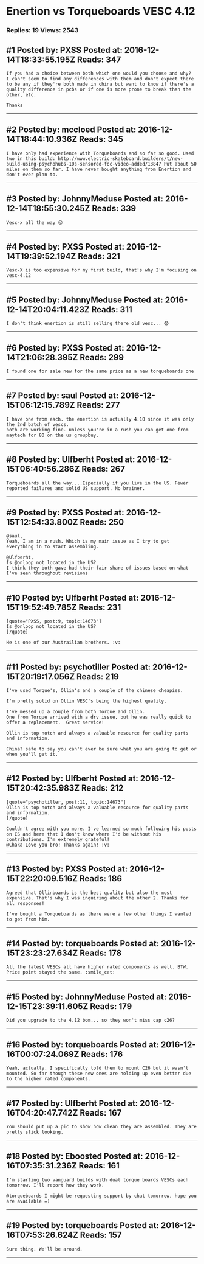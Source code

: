 # Enertion vs Torqueboards VESC 4.12

### Replies: 19 Views: 2543

## \#1 Posted by: PXSS Posted at: 2016-12-14T18:33:55.195Z Reads: 347

```
If you had a choice between both which one would you choose and why?
I can't seem to find any differences with them and don't expect there to be any if they're both made in china but want to know if there's a quality difference in pcbs or if one is more prone to break than the other, etc. 

Thanks
```

---
## \#2 Posted by: mccloed Posted at: 2016-12-14T18:44:10.936Z Reads: 345

```
I have only had experience with Torqueboards and so far so good. Used two in this build: http://www.electric-skateboard.builders/t/new-build-using-psychohubs-10s-sensored-foc-video-added/13847 Put about 50 miles on them so far. I have never bought anything from Enertion and don't ever plan to.
```

---
## \#3 Posted by: JohnnyMeduse Posted at: 2016-12-14T18:55:30.245Z Reads: 339

```
Vesc-x all the way 😜
```

---
## \#4 Posted by: PXSS Posted at: 2016-12-14T19:39:52.194Z Reads: 321

```
Vesc-X is too expensive for my first build, that's why I'm focusing on vesc-4.12
```

---
## \#5 Posted by: JohnnyMeduse Posted at: 2016-12-14T20:04:11.423Z Reads: 311

```
I don't think enertion is still selling there old vesc... 😧
```

---
## \#6 Posted by: PXSS Posted at: 2016-12-14T21:06:28.395Z Reads: 299

```
I found one for sale new for the same price as a new torqueboards one
```

---
## \#7 Posted by: saul Posted at: 2016-12-15T06:12:15.789Z Reads: 277

```
I have one from each. the enertion is actually 4.10 since it was only the 2nd batch of vescs.
both are working fine. unless you're in a rush you can get one from maytech for 80 on the us groupbuy.
```

---
## \#8 Posted by: Ulfberht Posted at: 2016-12-15T06:40:56.286Z Reads: 267

```
Torqueboards all the way....Especially if you live in the US. Fewer reported failures and solid US support. No brainer.
```

---
## \#9 Posted by: PXSS Posted at: 2016-12-15T12:54:33.800Z Reads: 250

```
@saul,
Yeah, I am in a rush. Which is my main issue as I try to get everything in to start assembling. 

@Ulfberht,
Is @onloop not located in the US?
I think they both gave had their fair share of issues based on what I've seen throughout revisions
```

---
## \#10 Posted by: Ulfberht Posted at: 2016-12-15T19:52:49.785Z Reads: 231

```
[quote="PXSS, post:9, topic:14673"]
Is @onloop not located in the US?
[/quote]

He is one of our Austrailian brothers. :v:
```

---
## \#11 Posted by: psychotiller Posted at: 2016-12-15T20:19:17.056Z Reads: 219

```
I've used Torque's, Ollin's and a couple of the chinese cheapies. 

I'm pretty solid on Ollin VESC's being the highest quality. 

I've messed up a couple from both Torque and Ollin. 
One from Torque arrived with a drv issue, but he was really quick to offer a replacement.  Great service!

Ollin is top notch and always a valuable resource for quality parts and information. 

China? safe to say you can't ever be sure what you are going to get or when you'll get it.
```

---
## \#12 Posted by: Ulfberht Posted at: 2016-12-15T20:42:35.983Z Reads: 212

```
[quote="psychotiller, post:11, topic:14673"]
Ollin is top notch and always a valuable resource for quality parts and information.
[/quote]

Couldn't agree with you more. I've learned so much following his posts on ES and here that I don't know where I'd be without his contributions. I'm extremely grateful! 
@Chaka Love you bro! Thanks again! :v:
```

---
## \#13 Posted by: PXSS Posted at: 2016-12-15T22:20:09.516Z Reads: 186

```
Agreed that Ollinboards is the best quality but also the most expensive. That's why I was inquiring about the other 2. Thanks for all responses!

I've bought a Torqueboards as there were a few other things I wanted to get from him.
```

---
## \#14 Posted by: torqueboards Posted at: 2016-12-15T23:23:27.634Z Reads: 178

```
All the latest VESCs all have higher rated components as well. BTW. Price point stayed the same. :smile_cat:
```

---
## \#15 Posted by: JohnnyMeduse Posted at: 2016-12-15T23:39:11.605Z Reads: 179

```
Did you upgrade to the 4.12 bom... so they won't miss cap c26?
```

---
## \#16 Posted by: torqueboards Posted at: 2016-12-16T00:07:24.069Z Reads: 176

```
Yeah, actually. I specifically told them to mount C26 but it wasn't mounted. So far though these new ones are holding up even better due to the higher rated components.
```

---
## \#17 Posted by: Ulfberht Posted at: 2016-12-16T04:20:47.742Z Reads: 167

```
You should put up a pic to show how clean they are assembled. They are pretty slick looking.
```

---
## \#18 Posted by: Eboosted Posted at: 2016-12-16T07:35:31.236Z Reads: 161

```
I'm starting two vanguard builds with dual torque boards VESCs each tomorrow. I'll report how they work. 

@torqueboards I might be requesting support by chat tomorrow, hope you are available =)
```

---
## \#19 Posted by: torqueboards Posted at: 2016-12-16T07:53:26.624Z Reads: 157

```
Sure thing. We'll be around.
```

---
